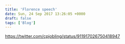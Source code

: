 ```yaml
---
title: 'Florence speech'
date: Sun, 24 Sep 2017 13:26:05 +0000
draft: false
tags: ['Blog']
---
```


https://twitter.com/cpjobling/status/911917026750418947
